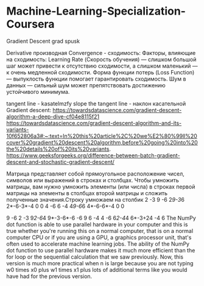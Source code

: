 # Machine-Learning-Specialization-Coursera
Gradient Descent grad spusk

Derivative производная 
Convergence - сходимость:
 Факторы, влияющие на сходимость:
Learning Rate (Скорость обучения) — слишком большой шаг может привести к отсутствию сходимости, а слишком маленький — к очень медленной сходимости.
Форма функции потерь (Loss Function) — выпуклость функции помогает гарантировать сходимость.
Шум в данных — сильный шум может препятствовать достижению устойчивого минимума.


tangent line - kasatelmzfy
slope the tangent line - наклон касательной
Gradient descent:
https://towardsdatascience.com/gradient-descent-algorithm-a-deep-dive-cf04e8115f21
https://towardsdatascience.com/gradient-descent-algorithm-and-its-variants-10f652806a3#:~:text=In%20this%20article%2C%20we%E2%80%99ll%20cover%20gradient%20descent%20algorithm,before%20going%20into%20the%20details%20of%20its%20variants.
https://www.geeksforgeeks.org/difference-between-batch-gradient-descent-and-stochastic-gradient-descent/

Матрица представляет собой прямоугольное расположение чисел, символов или выражений в строках и столбцах. Чтобы умножить матрицы, вам нужно умножить элементы (или числа) в строках первой матрицы на элементы в столбцах второй матрицы и сложить полученные значения.Строку умножаем на столбик
2  -3     9  -6        2*9-3*6     2*-6-3*-4         0   0
4  -6    6   -4        4*9-6*6    4*-6-6*-4          0   0

9  -6    2  -3         9*2-6*4   9*-3-6*-6         -6  9
6  -4    4  -6         6*2-4*4   6*-3+24           -4  6
The NumPy dot function is able to use parallel hardware in your computer and this is true whether you're running this on a normal computer, that is on a normal computer CPU or if you are using a GPU, a graphics processor unit, that's often used to accelerate machine learning jobs. The ability of the NumPy dot function to use parallel hardware makes it much more efficient than the for loop or the sequential calculation that we saw previously. Now, this version is much more practical when n is large because you are not typing w0 times x0 plus w1 times x1 plus lots of additional terms like you would have had for the previous version. 
